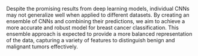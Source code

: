 Despite the promising results from deep learning models, individual CNNs may not generalize well when applied to different datasets. 
By creating an ensemble of CNNs and combining their predictions, we aim to achieve a more accurate and robust model for breast cancer classification.
This ensemble approach is expected to provide a more balanced representation of the data, capturing a variety of features to distinguish benign and malignant tumors effectively.
